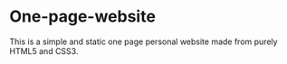 # One-page-website
This is a simple and static one page personal website made from purely HTML5 and CSS3.
